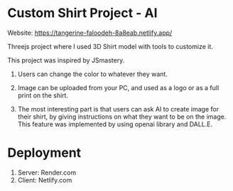 # Custom Shirt Project - AI

Website: https://tangerine-faloodeh-8a8eab.netlify.app/

Threejs project where I used 3D Shirt model with tools to customize it.

This project was inspired by JSmastery.

1. Users can change the color to whatever they want.

2. Image can be uploaded from your PC, and used as a logo or as a full print on the shirt.

3. The most interesting part is that users can ask AI to create image for their shirt, by giving instructions on what they want to be on the image. This feature was implemented by using openai library and DALL.E.

# Deployment

1. Server: Render.com
2. Client: Netlify.com 